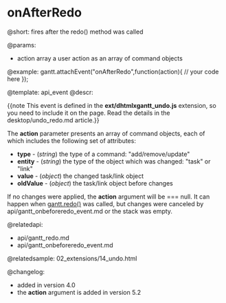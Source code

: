 onAfterRedo
=============

@short:
	fires after the redo() method was called

@params:

- action		array			a user action as an array of command objects

@example:
gantt.attachEvent("onAfterRedo",function(action){
	// your code here
});

@template:	api_event
@descr:

{{note This event is defined in the **ext/dhtmlxgantt_undo.js** extension, so you need to include it on the page. Read the details in the desktop/undo_redo.md article.}}


The **action** parameter presents an array of command objects, each of which includes the following set of attributes:
 
- **type** - (*string*) the type of a command: "add/remove/update"
- **entity** - (*string*) the type of the object which was changed: "task" or "link"
- **value** - (*object*) the changed task/link object 
- **oldValue** - (*object*) the task/link object before changes

If no changes were applied, the **action** argument will be === null. It can happen when [gantt.redo()](api/gantt_redo.md) was called, but changes were canceled by api/gantt_onbeforeredo_event.md or the stack was empty.




@relatedapi:
- api/gantt_redo.md
- api/gantt_onbeforeredo_event.md

@relatedsample:
02_extensions/14_undo.html

@changelog:
- added in version 4.0
- the **action** argument is added in version 5.2